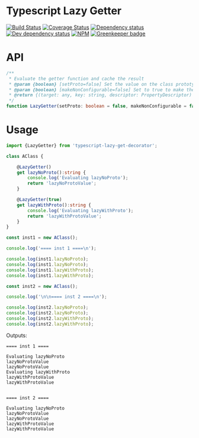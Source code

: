 # Typescript Lazy Getter

[![Build Status](https://travis-ci.org/Alorel/typescript-lazy-get-decorator.png?branch=master)](https://travis-ci.org/Alorel/typescript-lazy-get-decorator)
[![Coverage Status](https://coveralls.io/repos/github/Alorel/typescript-lazy-get-decorator/badge.svg?branch=master)](https://coveralls.io/github/Alorel/typescript-lazy-get-decorator?branch=master)
[![Dependency status](https://david-dm.org/alorel/typescript-lazy-get-decorator.svg)](https://david-dm.org/alorel/typescript-lazy-get-decorator#info=dependencies&view=list)
[![Dev dependency status](https://david-dm.org/alorel/typescript-lazy-get-decorator/dev-status.svg)](https://david-dm.org/alorel/typescript-lazy-get-decorator#info=devDependencies&view=list)
[![NPM](https://nodei.co/npm/typescript-lazy-get-decorator.png?downloads=true&downloadRank=true&stars=true)](https://www.npmjs.com/package/typescript-lazy-get-decorator)
[![Greenkeeper badge](https://badges.greenkeeper.io/Alorel/typescript-lazy-get-decorator.svg)](https://greenkeeper.io/)

# API

```typescript
/**
 * Evaluate the getter function and cache the result
 * @param {boolean} [setProto=false] Set the value on the class prototype as well. Only applies to non-static getters.
 * @param {boolean} [makeNonConfigurable=false] Set to true to make the resolved property non-configurable
 * @return {(target: any, key: string, descriptor: PropertyDescriptor) => void} A Typescript decorator function
 */
function LazyGetter(setProto: boolean = false, makeNonConfigurable = false) {}
```

# Usage

```typescript
import {LazyGetter} from 'typescript-lazy-get-decorator';

class AClass {

    @LazyGetter()
    get lazyNoProto():string {
        console.log('Evaluating lazyNoProto');
        return 'lazyNoProtoValue';
    }

    @LazyGetter(true)
    get lazyWithProto():string {
        console.log('Evaluating lazyWithProto');
        return 'lazyWithProtoValue';
    }
}

const inst1 = new AClass();

console.log('==== inst 1 ====\n');

console.log(inst1.lazyNoProto);
console.log(inst1.lazyNoProto);
console.log(inst1.lazyWithProto);
console.log(inst1.lazyWithProto);

const inst2 = new AClass();

console.log('\n\n==== inst 2 ====\n');

console.log(inst2.lazyNoProto);
console.log(inst2.lazyNoProto);
console.log(inst2.lazyWithProto);
console.log(inst2.lazyWithProto);
```

Outputs:

    ==== inst 1 ====

    Evaluating lazyNoProto
    lazyNoProtoValue
    lazyNoProtoValue
    Evaluating lazyWithProto
    lazyWithProtoValue
    lazyWithProtoValue


    ==== inst 2 ====

    Evaluating lazyNoProto
    lazyNoProtoValue
    lazyNoProtoValue
    lazyWithProtoValue
    lazyWithProtoValue